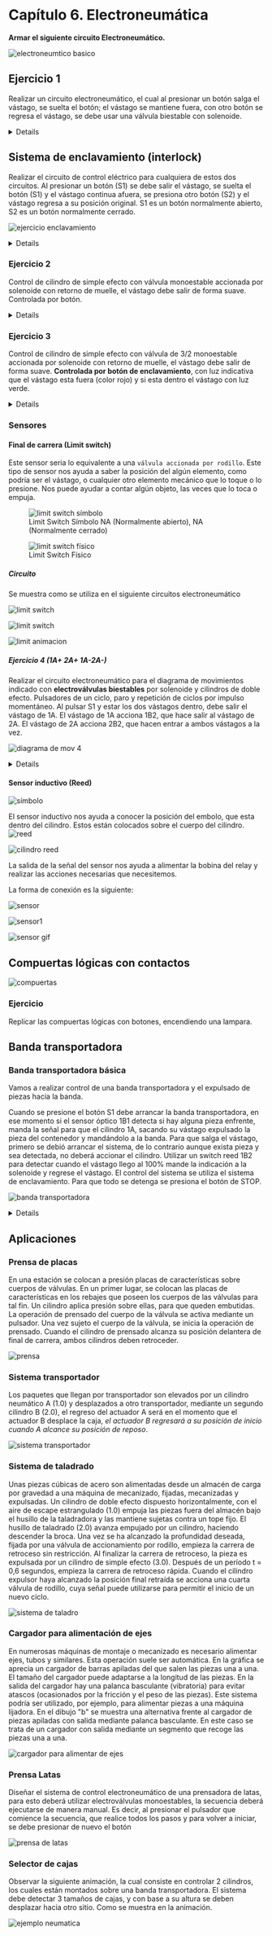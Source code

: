# Capítulo 6. Electroneumática

**Armar el siguiente circuito Electroneumático.**

![electroneumtico basico](video/eletroneumatica_basico_1.gif)

## Ejercicio 1

Realizar un circuito electroneumático, el cual al presionar un botón salga el vástago, se suelta el botón; el vástago se mantiene fuera, con otro botón se regresa el vástago, se debe usar una válvula biestable con solenoide.

<details markdown="1">
    <img src="video/eletroneumatica_basico_2.gif" alt="circuito">
    <br>
</details>

## Sistema de enclavamiento (interlock)

Realizar el circuito de control eléctrico para cualquiera de estos dos circuitos. Al presionar un botón (S1) se debe salir el vástago, se suelta el botón (S1) y el vástago continua afuera, se presiona otro botón (S2) y el vástago regresa a su posición original. S1 es un botón normalmente abierto, S2 es un botón normalmente cerrado.

![ejercicio enclavamiento](imgs/ejercicio_enclavamiento.png)

<details markdown="1">
    <img src="imgs/electro_enclavamiento.png" alt="circuito">
    <br>
    <img src="video/enclavamiento_simple_efecto.gif" alt="circuito simple efecto">
    <br>
    <img src="video/enclavamiento_doble_efecto.gif" alt="circuito doble efecto">
</details>

### Ejercicio 2

Control de cilindro de simple efecto con válvula monoestable accionada por solenoide con retorno de muelle, el vástago debe salir de forma suave. Controlada por botón.

<details markdown="1">
    <img src="imgs/ejercicio_2_electro_solution.png" alt="circuito">
    <br>
    <img src="imgs/ejercicio_2_electro_solution_2.png" alt="circuito">
    <br>
    <img src="video/ejercicio_2_electro_solution.gif" alt="circuito simple efecto">
    <br>
</details>

### Ejercicio 3

Control de cilindro de simple efecto con válvula de 3/2 monoestable accionada por solenoide con retorno de muelle, el vástago debe salir de forma suave. **Controlada por botón de enclavamiento**, con luz indicativa que el vástago esta fuera (color rojo) y si esta dentro el vástago con luz verde.

<details markdown="1">
    <img src="imgs/ejercicio_3_electro.png" alt="circuito">
    <br>
    <img src="imgs/ejercicio_3_electro_2.png" alt="circuito">
    <br>
    <img src="video/ejercicio_3_electro.gif" alt="circuito simple efecto">
    <br>
</details>

### Sensores

#### Final de carrera (Limit switch)

Este sensor seria lo equivalente a una `válvula accionada por rodillo`. Este tipo de sensor nos ayuda a saber la posición del algún elemento, como podría ser el vástago, o cualquier otro elemento mecánico que lo toque o lo presione.
Nos puede ayudar a contar algún objeto, las veces que lo toca o empuja.

<figure markdown="1">
    <img src="imgs/limit_switch_simbolo.png" alt="limit switch símbolo">
<figcaption>Limit Switch Símbolo NA (Normalmente abierto), NA (Normalmente cerrado)</figcaption>
</figure>

<figure markdown="1">
    <img src="imgs/Limit-switches.png" alt="limit switch físico">
<figcaption>Limit Switch Físico</figcaption>
</figure>

##### Circuito

Se muestra como se utiliza en el siguiente circuitos electroneumático

![limit switch](imgs/limit_switch_1.png)

![limit switch](imgs/limit_switch_2.png)

![limit animacion](video/limit_switch.gif)

##### Ejercicio 4 (1A+ 2A+  1A-2A-)

Realizar el circuito electroneumático para el diagrama de movimientos indicado con **electroválvulas biestables** por solenoide y cilindros de doble efecto. Pulsadores de un ciclo, paro y repetición de ciclos por impulso momentáneo.
Al pulsar S1 y estar los dos vástagos dentro, debe salir el vástago de 1A. El vástago de 1A acciona 1B2, que hace salir al vástago de 2A. El vástago de 2A acciona 2B2, que hacen entrar a ambos vástagos a la vez.

![diagrama de mov 4](imgs/diagrama_movi_electro_exer_4.png)

<details markdown="1">
    <img src="imgs/exerc_4_solution.png" alt="circuito">
    <br>
    <img src="imgs/rodillo_a_masb_mas_exerc_4_solution.png" alt="circuito">
    <br>
    <img src="imgs/rodillo_a_masb_mas_exerc_4_solution_2.png" alt="circuito">
    <br>
    <img src="video/rodillo_a_masb_mas_exerc_4_solution.gif" alt="circuito">
</details>

#### Sensor inductivo (Reed)

![símbolo](imgs/sensor_inductivo_reed.png)

El sensor inductivo nos ayuda a conocer la posición del embolo, que esta dentro del cilindro. Estos están colocados sobre el cuerpo del cilindro.
![reed](imgs/reed.jpg)

![cilindro reed](imgs/cilindro_reed.jpeg)

La salida de la señal del sensor nos ayuda a alimentar la bobina del relay y realizar las acciones necesarias que necesitemos.

La forma de conexión es la siguiente:

![sensor](imgs/conexion_sensor.png)

![sensor1](imgs/sensor_1.png)

![sensor gif](video/sensor_1.gif)

## Compuertas lógicas con contactos

![compuertas](imgs/puertas-logicas-contactos.png)

### Ejercicio

Replicar las compuertas lógicas con botones, encendiendo una lampara.

## Banda transportadora

### Banda transportadora básica

Vamos a realizar control de una banda transportadora y el expulsado de piezas hacia la banda.

Cuando se presione el botón S1 debe arrancar la banda transportadora, en ese momento si el sensor óptico 1B1 detecta si hay alguna pieza enfrente, manda la señal para que el cilindro 1A, sacando su vástago expulsado la pieza del contenedor y mandándolo a la banda.
Para que salga el vástago, primero se debió arrancar el sistema, de lo contrario aunque exista pieza y sea detectada, no deberá accionar el cilindro.
Utilizar un switch reed 1B2 para detectar cuando el vástago llego al 100% mande la indicación a la solenoide y regrese el vástago.
El control del sistema se utiliza el sistema de enclavamiento. Para que todo se detenga se presiona el botón de STOP.

![banda transportadora](imgs/banda_1_pictorico.png)

<details markdown="1">
    <img src="imgs/banda_1.png" alt="banda transportadora">
    <br>
    <img src="imgs/banda_1_run.png" alt="banda transportadora">
    <br>
    <img src="video/banda_1.gif" alt="banda transportadora">
</details>

## Aplicaciones

### Prensa de placas

En una estación se colocan a presión placas de características sobre cuerpos de válvulas.
En un primer lugar, se colocan las placas de características en los rebajes que poseen los cuerpos de las válvulas para tal fin.
Un cilindro aplica presión sobre ellas, para que queden embutidas. La operación de prensado del cuerpo de la válvula se activa mediante un pulsador.
Una vez sujeto el cuerpo de la válvula, se inicia la operación de prensado. Cuando el cilindro de prensado alcanza su posición delantera de final de carrera, ambos cilindros deben retroceder.

![prensa](imgs/prensa_de_placas.png)

### Sistema transportador

Los paquetes que llegan por transportador son elevados por un cilindro neumático A (1.0) y desplazados a otro transportador, mediante un segundo cilindro B (2.0), el regreso del actuador A será en el momento que el actuador B desplace la caja, *el actuador B regresará a su posición de inicio cuando A alcance su posición de reposo*.

![sistema transportador](imgs/Sistema_transportador.png)

### Sistema de taladrado

Unas piezas cúbicas de acero son alimentadas desde un almacén de carga por gravedad a una máquina de mecanizado, fijadas, mecanizadas y expulsadas. Un cilindro de doble efecto dispuesto horizontalmente, con el aire de escape estrangulado (1.0) empuja las piezas fuera del almacén bajo el husillo de la taladradora y las mantiene sujetas contra un tope fijo. El husillo de taladrado (2.0) avanza empujado por un cilindro, haciendo descender la broca. Una vez se ha alcanzado la profundidad deseada, fijada por una válvula de accionamiento por rodillo, empieza la carrera de retroceso sin restricción. Al finalizar la carrera de retroceso, la pieza es expulsada por un cilindro de simple efecto (3.0). Después de un período t = 0,6 segundos, empieza la carrera de retroceso rápida. Cuando el cilindro expulsor haya alcanzado la posición final retraída se acciona una cuarta válvula de rodillo, cuya señal puede utilizarse para permitir el inicio de un nuevo ciclo.

![sistema de taladro](imgs/Sistema_de_taladro.png)

### Cargador para alimentación de ejes

En numerosas máquinas de montaje o mecanizado es necesario alimentar ejes, tubos y similares. Esta operación suele ser automática. En la gráfica se aprecia un cargador de barras apiladas del que salen las piezas una a una. El tamaño del cargador puede adaptarse a la longitud de las piezas. En la salida del cargador hay una palanca basculante (vibratoria) para evitar atascos (ocasionados por la fricción y el peso de las piezas). Este sistema podría ser utilizado, por ejemplo, para alimentar piezas a una máquina lijadora. En el dibujo "b" se muestra una alternativa frente al cargador de piezas apiladas con salida mediante palanca basculante. En este caso se trata de un cargador con salida mediante un segmento que recoge las piezas una a una.

![cargador para alimentar de ejes](imgs/Cargador_para_alimentacion_de_ejes.png)

### Prensa Latas

Diseñar el sistema de control electroneumático de una prensadora de latas, para esto deberá utilizar electroválvulas monoestables, la secuencia deberá ejecutarse de manera manual. Es decir, al presionar el pulsador que comience la secuencia, que realice todos los pasos y para volver a iniciar, se debe presionar de nuevo el botón

![prensa de latas](imgs/Prensado_de_latas.png)

### Selector de cajas

Observar la siguiente animación, la cual consiste en controlar 2 cilindros, los cuales están montados sobre una banda transportadora.
El sistema debe detectar 3 tamaños de cajas, y con base a su altura se deben desplazar hacia otro sitio. Como se muestra en la animación.

![ejemplo neumatica](video/ejemplo_neumatica_2.gif)
